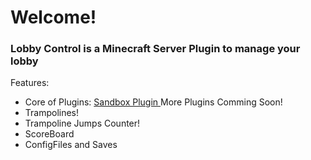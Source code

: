 # Welcome!
### Lobby Control is a Minecraft Server Plugin to manage your lobby

Features:
* Core of Plugins:
<a href = "https://github.com/lubek-dc/Sanbox"> Sandbox Plugin </a>
More Plugins Comming Soon!
* Trampolines!
* Trampoline Jumps Counter!
* ScoreBoard
* ConfigFiles and Saves
